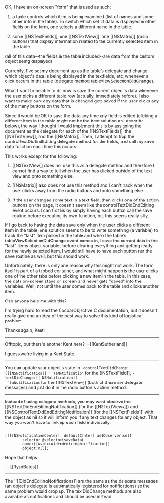 OK, I have an on-screen "form" that is used as such:

1. a table controls which item is being examined (list of names and some other info in the table). To switch which set of data is displayed in other fields on the form, one selects a different name in the table.

2. some [[NSTextFields]], one [[NSTextView]], one [[NSMatrix]] (radio buttons) that display information related to the currently selected item in the table

(all of this data--the fields in the table included--are data from the custom object being displayed)

Currently, I've set my document up as the table's delegate and change which object's data is being displayed in the textfields, etc. whenever a click occurs in the table (delegate method tableViewSelectionDidChange).

What I want to be able to do now is save the current object's data whenever the user picks a different table row (actually, immediately before). I also want to make sure any data that is changed gets saved if the user clicks any of the many buttons on the form.

Since it would be OK to save the data any time any field is edited (clicking a different item in the table might not be the best solution as I describe below), the way I thought I would implement this is by assigning the document as the delegate for each of the [[NSTextFields]], the [[NSTextView]], and the [[NSMatrix]]. Then, I attempt to trap the controlTextDidEndEditing delegate method for the fields, and call my save data function each time this occurs.

This works except for the following:

1. [[NSTextView]] does not use this as a delegate method and therefore I cannot find a way to tell when the user has clicked outside of the text view and onto something else.

2. [[NSMatrix]] also does not use this method and I can't track when the user clicks away from the radio buttons and onto something else.

3. If the user changes some text in a text field, then clicks one of the action buttons on the page, it doesn't seem like the controlTextDidEndEditing event occurs. I can fix this by simply having each button call the save routine before executing its own function, but this seems really silly.

If I go back to having the data save only when the user clicks a different item in the table, one solution seems to be to write something (a variable) to track the "last" item picked in the table and when the table's tableViewSelectionDidChange event comes in, I save the current data in the "last" items object variables before clearing everything and getting ready for the newly selected item. I would still have to have each button run the save routine as well, but this should work. 

Unfortunately, there is only one reason why this might not work. The form itself is part of a tabbed container, and what might happen is the user clicks one of the other tabs before clicking a new item in the table. In this case, the data on-screen stays on screen and never gets "saved" into the variables. Well, not until the user comes back to the table and clicks another item.

Can anyone help me with this? 

I'm trying hard to read the Cocoa/Objective C documentation, but it doesn't really give one an idea of the best way to solve this kind of logistical problem.

Thanks again,
Kent!

----

Offtopic, but there's another Kent here? --[[KentSutherland]]

I guess we're living in a Kent State.

----

You can update your object's state in <code>-controlTextDidChange:([[NSNotification]] '')aNotification</code> for the [[NSTextField]], <code>-textDidChange:([[NSNotification]] '')aNotification</code> for the [[NSTextView]] (both of these are delegate messages) and just do it in the radio button's action method.

----

Instead of using delegate methods, you may want observe the [[NSTextDidEndEditingNotification]] (for the [[NSTextViews]]) and [[NSControlTextDidEndEditingNotification]] (for the [[NSTextFields]]) with the object as nil so it will inform you if any text changes for any object. That way you won't have to link up each field individually.

<code>
[[[[NSNotificationCenter]] defaultCenter] addObserver:self
		selector:@selector(saveData)
		name:[[NSTextDidEndEditingNotification]]
		object:nil];
</code>

Hope that helps.

-- [[RyanBates]]

----

The ''[[DidEndEditingNotifications]] are the same as the delegate messages (an object's delegate is automatically registered for notifications) so the same problem would crop up. The textDidChange methods are also available as notifications and should be used instead.